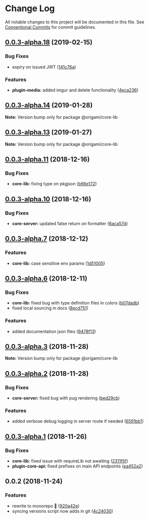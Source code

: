 # Change Log

All notable changes to this project will be documented in this file.
See [Conventional Commits](https://conventionalcommits.org) for commit guidelines.

## [0.0.3-alpha.18](https://github.com/origami-cms/core/tree/master/packages/core-lib/compare/v0.0.3-alpha.17...v0.0.3-alpha.18) (2019-02-15)


### Bug Fixes

* expiry on issued JWT ([141c76a](https://github.com/origami-cms/core/tree/master/packages/core-lib/commit/141c76a))


### Features

* **plugin-media:** added imgur and delete functionality ([4eca236](https://github.com/origami-cms/core/tree/master/packages/core-lib/commit/4eca236))





## [0.0.3-alpha.14](https://github.com/origami-cms/core/tree/master/packages/core-lib/compare/v0.0.3-alpha.13...v0.0.3-alpha.14) (2019-01-28)

**Note:** Version bump only for package @origami/core-lib





## [0.0.3-alpha.13](https://github.com/origami-cms/core/tree/master/packages/core-lib/compare/v0.0.3-alpha.12...v0.0.3-alpha.13) (2019-01-27)

**Note:** Version bump only for package @origami/core-lib





## [0.0.3-alpha.11](https://github.com/origami-cms/core/tree/master/packages/core-lib/compare/v0.0.3-alpha.10...v0.0.3-alpha.11) (2018-12-16)


### Bug Fixes

* **core-lib:** fixing type on pkgjson ([b66e172](https://github.com/origami-cms/core/tree/master/packages/core-lib/commit/b66e172))





## [0.0.3-alpha.10](https://github.com/origami-cms/core/tree/master/packages/core-lib/compare/v0.0.3-alpha.9...v0.0.3-alpha.10) (2018-12-16)


### Bug Fixes

* **core-server:** updated false return on formatter ([6aca57d](https://github.com/origami-cms/core/tree/master/packages/core-lib/commit/6aca57d))





## [0.0.3-alpha.7](https://github.com/origami-cms/core/tree/master/packages/core-lib/compare/v0.0.3-alpha.6...v0.0.3-alpha.7) (2018-12-12)


### Features

* **core-lib:** case sensitive env params ([1d51005](https://github.com/origami-cms/core/tree/master/packages/core-lib/commit/1d51005))





## [0.0.3-alpha.6](https://github.com/origami-cms/core/tree/master/packages/core-lib/compare/v0.0.3-alpha.5...v0.0.3-alpha.6) (2018-12-11)


### Bug Fixes

* **core-lib:** fixed bug with type definition files in colors ([b07dadb](https://github.com/origami-cms/core/tree/master/packages/core-lib/commit/b07dadb))
* fixed local sourcing in docs ([8ecd751](https://github.com/origami-cms/core/tree/master/packages/core-lib/commit/8ecd751))


### Features

* added documentation json files ([9478f13](https://github.com/origami-cms/core/tree/master/packages/core-lib/commit/9478f13))





## [0.0.3-alpha.3](https://github.com/origami-cms/core/tree/master/packages/core-lib/compare/v0.0.3-alpha.2...v0.0.3-alpha.3) (2018-11-28)

**Note:** Version bump only for package @origami/core-lib





## [0.0.3-alpha.2](https://github.com/origami-cms/core/tree/master/packages/core-lib/compare/v0.0.3-alpha.1...v0.0.3-alpha.2) (2018-11-28)


### Bug Fixes

* **core-server:** fixed bug with pug rendering ([bed29cb](https://github.com/origami-cms/core/tree/master/packages/core-lib/commit/bed29cb))


### Features

* added verbose debug logging in server route if needed ([6591bb1](https://github.com/origami-cms/core/tree/master/packages/core-lib/commit/6591bb1))





## [0.0.3-alpha.1](https://github.com/origami-cms/core/tree/master/packages/core-lib/compare/v0.0.3-alpha.0...v0.0.3-alpha.1) (2018-11-26)


### Bug Fixes

* **core-lib:** fixed issue with requireLib not awaiting ([2311f5f](https://github.com/origami-cms/core/tree/master/packages/core-lib/commit/2311f5f))
* **plugin-core-api:** fixed prefixes on main API endpoints ([ea452a2](https://github.com/origami-cms/core/tree/master/packages/core-lib/commit/ea452a2))





## 0.0.2 (2018-11-24)


### Features

* rewrite to monorepo 🎉 ([920a42e](https://github.com/origami-cms/core/tree/master/packages/core-lib/commit/920a42e))
* syncing versions script now adds in git ([4c24030](https://github.com/origami-cms/core/tree/master/packages/core-lib/commit/4c24030))
